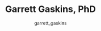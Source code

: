 ---
# this is autogenerated: do not edit
title: Garrett Gaskins, PhD
author: garrett_gaskins
layout: author-bio
jobtitle: AI/ML Scientist
bio: Genentech
type: alumn
excerpt: "Grad Student; Genentech Fellow; Hillblom Fellow (2014-2021). High-content screening across varied cells, conditions, and chemical libraries has emerged as a key"
header:
  teaser: /assets/images/people/bio-gaskins.jpg
papers: 
    - title: Predicted Biological Activity of Purchasable Chemical Space
      excerpt: Irwin JJ, <u>Gaskins G</u>, Sterling T, Mysinger MM, Keiser MJ. __J Chem Inf Model__. 2018 Jan 22.
      link: "https://doi.org/10.1021/acs.jcim.7b00316"

    - title: Evolutionarily Conserved Roles for Blood-Brain Barrier Xenobiotic Transporters in Endogenous Steroid Partitioning and Behavior
      excerpt: Hindle SJ, Munji RN, Dolghih E, <u>Gaskins G</u>, Orng S, Ishimoto H, Soung A, DeSalvo M, Kitamoto T, Keiser MJ, Jacobson MP, Daneman R, Bainton RJ. __Cell Rep__. 2017 Oct 31.
      link: "https://doi.org/10.1016/j.celrep.2017.10.026"

---